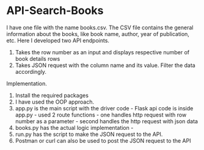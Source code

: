 # API-Search-Books
I have one file with the name books.csv. 
The CSV file contains the general information about the books, like book name, author, year of publication, etc.
Here I developed two API endpoints.
1. Takes the row number as an input and displays respective number of book details rows
2. Takes JSON request with the column name and its value. Filter the data accordingly.

Implementation.
1. Install the required packages
2. I have used the OOP approach.
3. app.py is the main script with the driver code
        - Flask api code is inside app.py
        - used 2 route functions
        - one handles http request with row number as a parameter
        - second handles the http request with json data
5. books.py has the actual logic implementation
        - 
7. run.py has the script to make the JSON request to the API.
8. Postman or curl can also be used to post the JSON request to the API
